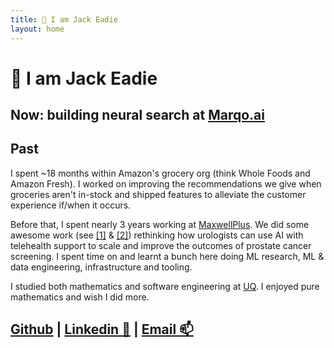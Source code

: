```yaml
---
title: 👋 I am Jack Eadie
layout: home
---
```


# 👋 I am Jack Eadie

## Now: building neural search at [Marqo.ai](https://www.marqo.ai/)


## Past
I spent ~18 months within Amazon's grocery org (think Whole Foods and Amazon Fresh). I worked on improving the recommendations we give when groceries aren't in-stock and shipped features to alleviate the customer experience if/when it occurs.

Before that, I spent nearly 3 years working at [MaxwellPlus](https://www.linkedin.com/company/maxwell-plus). We did some awesome work (see [[1]](https://cloud.google.com/customers/maxwell-plus/) & [[2]](https://nhsaccelerator.com/innovation/maxwell-plus/)) rethinking how urologists can use AI with telehealth support to scale and improve the outcomes of prostate cancer screening. I spent time on and learnt a bunch here doing ML research, ML & data engineering, infrastructure and tooling.

I studied both mathematics and software engineering at [UQ](https://www.uq.edu.au/). I enjoyed pure mathematics and wish I did more.


## [Github](https://github.com/jeadie) | [Linkedin 🔗](https://linkedin.com/in/jack-eadie) | [Email 📫](mailto:jackeadie@duck.com)
